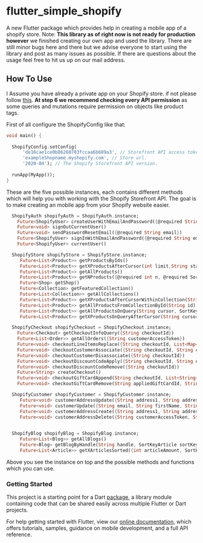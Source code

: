 # flutter_simple_shopify

A new Flutter package which provides help in creating a mobile app of a shopify store.
Note: **This library as of right now is not ready for production**
**however** we finished creating our own app and used the library.
There are still minor bugs here and there but we advise everyone to start using the library and post as many issues as possible.
If there are questions about the usage feel free to hit us up on our mail address.

## How To Use

I Assume you have already a private app on your Shopify store. if not please follow [this](https://shopify.dev/docs/storefront-api/getting-started).
**At step 6 we recommend checking every API permission** as some queries and mutations require permission on objects like product tags.

First of all configure the ShopifyConfig like that:
```dart
void main() {
  
  ShopifyConfig.setConfig(
      'de16cae1ce0b86260703fccaa6b689a3', // Storefront API access token.
      'exampleShopname.myshopify.com', // Store url.
      '2020-04'); // The Shopify Storefront API version.
  
  runApp(MyApp());
}
```

These are the five possible instances, each contains different methods which will help you with working with the Shopify Storefront API.
The goal is to make creating an mobile app from your Shopify website easier.
```dart
  ShopifyAuth shopifyAuth = ShopifyAuth.instance;
    Future<ShopifyUser> createUserWithEmailAndPassword({@required String email, @required String password})
    Future<void> signOutCurrentUser()
    Future<void> sendPasswordResetEmail({@required String email})
    Future<ShopifyUser> signInWithEmailAndPassword({@required String email, @required String password})
    Future<ShopifyUser> currentUser()
```
```dart    
  ShopifyStore shopifyStore = ShopifyStore.instance;
     Future<List<Product>> getProductsByIds()
     Future<List<Product>> getXProductsAfterCursor(int limit,String startCursor)
     Future<List<Product>> getAllProducts()
     Future<List<Product>> getNProducts({@required int n, @required SortKey sortKey})
     Future<Shop> getShop()
     Future<Collection> getFeaturedCollection()
     Future<List<Collection>> getAllCollections()
     Future<List<Product>> getXProductsAfterCursorWithinCollection(String id, int limit, String startCursor, SortKeyProduct sortKey)
     Future<List<Product>> getAllProductsFromCollectionById(String id)
     Future<List<Product>> getAllProductsOnQuery(String cursor, SortKeyProduct sortKey, String query)
     Future<List<Product>> getXProductsOnQueryAfterCursor(String cursor, int limit, SortKeyProduct sortKey, String query)
```
```dart
  ShopifyCheckout shopifyCheckout = ShopifyCheckout.instance;
    Future<Checkout> getCheckoutInfoQuery({String checkoutId})
    Future<List<Order>> getAllOrders({String customerAccessToken})
    Future<void> checkoutLineItemsReplace({String checkoutId, List<Map<String,dynamic>> checkoutLineItems})
    Future<void> checkoutCustomerAssociate({String checkoutId, String customerAccessToken}) 
    Future<void> checkoutCustomerDisassociate({String checkoutId})
    Future<void> checkoutDiscountCodeApply({String checkoutId, String discountCode})
    Future<void> checkoutDiscountCodeRemove({String checkoutId})
    Future<String> createCheckout()
    Future<void> checkoutGiftCardAppend(String checkoutId, List<String> giftCardCodes)
    Future<void> checkoutGiftCardRemove(String appliedGiftCardId, String checkoutId)
```
```dart
  ShopifyCustomer shopifyCustomer = ShopifyCustomer.instance;
     Future<void> customerAddressUpdate({String address1, String address2, String company, String city, String country, String firstName, String lastName, String phone, String province, String zip, String customerAccessToken, id})
     Future<void> customerUpdate({String email, String firstName, String lastName, String password, String phoneNumber, String customerAccessToken, bool acceptsMarketing})
     Future<void> customerAddressCreate({String address1, String address2, String company, String city, String country, String firstName, String lastName, String phone, String province, String zip, String customerAccessToken})
     Future<void> customerAddressDelete({String customerAccessToken, String addressId})
       
```
```dart
  ShopifyBlog shopifyBlog = ShopifyBlog.instance;
     Future<List<Blog>> getAllBlogs()
     Future<Blog> getBlogByHandle(String handle, SortKeyArticle sortKeyArticle)
     Future<List<Article>> getXArticlesSorted({int articleAmount, SortKeyArticle sortKeyArticle})
```

Above you see the instance on top and the possible methods and functions which you can use.

### Getting Started

This project is a starting point for a Dart
[package](https://flutter.dev/developing-packages/),
a library module containing code that can be shared easily across
multiple Flutter or Dart projects.

For help getting started with Flutter, view our 
[online documentation](https://flutter.dev/docs), which offers tutorials, 
samples, guidance on mobile development, and a full API reference.

